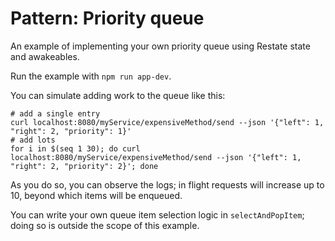 # Pattern: Priority queue

An example of implementing your own priority queue using Restate state and
awakeables.

Run the example with `npm run app-dev`.

You can simulate adding work to the queue like this:
```shell
# add a single entry
curl localhost:8080/myService/expensiveMethod/send --json '{"left": 1, "right": 2, "priority": 1}'
# add lots
for i in $(seq 1 30); do curl localhost:8080/myService/expensiveMethod/send --json '{"left": 1, "right": 2, "priority": 2}'; done
```

As you do so, you can observe the logs; in flight requests will increase up to 10, beyond which items will be enqueued.

You can write your own queue item selection logic in `selectAndPopItem`; doing so is outside the scope of this example.

